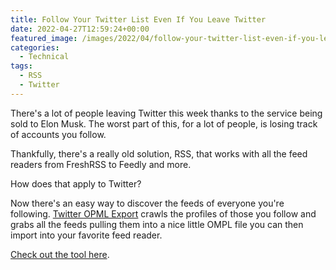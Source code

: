 ```yaml
---
title: Follow Your Twitter List Even If You Leave Twitter
date: 2022-04-27T12:59:24+00:00
featured_image: /images/2022/04/follow-your-twitter-list-even-if-you-leave-twitter.png
categories:
  - Technical
tags:
  - RSS
  - Twitter
---
```


There's a lot of people leaving Twitter this week thanks to the service being sold to Elon Musk. The worst part of this, for a lot of people, is losing track of accounts you follow.

Thankfully, there's a really old solution, RSS, that works with all the feed readers from FreshRSS to Feedly and more.

How does that apply to Twitter?

Now there's an easy way to discover the feeds of everyone you're following. [Twitter OPML Export][1] crawls the profiles of those you follow and grabs all the feeds pulling them into a nice little OMPL file you can then import into your favorite feed reader.

[Check out the tool here][1].

 [1]: https://opml.glitch.me/